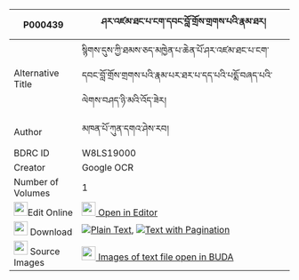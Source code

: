 |P000439|ཤར་འཛམ་ཐང་པ་ངག་དབང་བློ་གྲོས་གྲགས་པའི་རྣམ་ཐར། 
| --- | --- 
|Alternative Title |སྙིགས་དུས་ཀྱི་ཐམས་ཅད་མཁྱེན་པ་ཆེན་པོ་ཤར་འཛམ་ཐང་པ་ངག་དབང་བློ་གྲོས་གྲགས་པའི་རྣམ་པར་ཐར་པ་དད་པའི་པདྨོ་བཞད་པའི་ལེགས་བཤད་ཉི་མའི་འོད་ཟེར།
|Author| མཁན་པོ་ཀུན་དགའ་ཤེས་རབ།
|BDRC ID | W8LS19000
|Creator | Google OCR
|Number of Volumes| 1
|<img width="25" src="https://img.icons8.com/color/25/000000/edit-property.png">Edit Online| [<img width="25" src="https://avatars.githubusercontent.com/u/45091458?s=200&v=4"> Open in Editor](http://editor.openpecha.org/P000439)
|<img width="25" src="https://img.icons8.com/fluent/48/000000/download-2.png"/>  Download | [![](https://img.icons8.com/color/20/000000/txt.png)Plain Text](https://github.com/Openpecha/P000439/releases/download/v1/shar_dzam_tangpa_ngawang_lodro_plain_P000439.zip), [![](https://img.icons8.com/color/20/000000/txt.png)Text with Pagination](https://github.com/Openpecha/P000439/releases/download/v1/shar_dzam_tangpa_ngawang_lodro_pages_P000439.zip)
|<img width="25" src="https://img.icons8.com/plasticine/100/000000/pictures-folder.png"/>  Source Images | [<img width="25" src="https://library.bdrc.io/icons/BUDA-small.svg"> Images of text file open in BUDA](https://library.bdrc.io/show/bdr:W8LS19000)